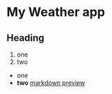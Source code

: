 # My Weather app

## Heading

1. one
2. two 

- one
- **two**
[markdown preview](https://markdownlivepreview.com/)